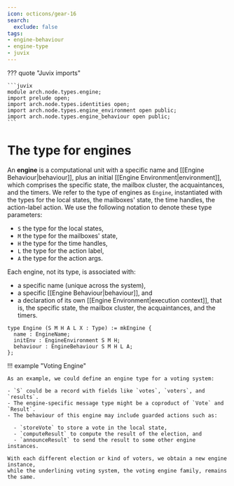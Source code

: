 ```yaml
---
icon: octicons/gear-16
search:
  exclude: false
tags:
- engine-behaviour
- engine-type
- juvix
---
```


??? quote "Juvix imports"

    ```juvix
    module arch.node.types.engine;
    import prelude open;
    import arch.node.types.identities open;
    import arch.node.types.engine_environment open public;
    import arch.node.types.engine_behaviour open public;
    ```

# The type for engines

An **engine** is a computational unit with a specific name and [[Engine Behaviour|behaviour]], plus
an initial [[Engine Environment|environment]], which comprises the specific state, the mailbox cluster,
the acquaintances, and the timers. We refer to the type of engines as `Engine`,
instantiated with the types for the local states, the mailboxes' state, the
time handles, the action-label action.
We use the following notation to denote these type parameters:

- `S` the type for the local states,
- `M` the type for the mailboxes' state,
- `H` the type for the time handles,
- `L` the type for the action label,
- `A` the type for the action args.

Each engine, not its type, is associated with:

- a specific name (unique across the system),
- a specific [[Engine Behaviour|behaviour]], and
- a declaration of its own [[Engine Environment|execution context]], that is, the
  specific state, the mailbox cluster, the acquaintances, and the timers.

```juvix
type Engine (S M H A L X : Type) := mkEngine {
  name : EngineName;
  initEnv : EngineEnvironment S M H;
  behaviour : EngineBehaviour S M H L A;
};
```

!!! example "Voting Engine"

    As an example, we could define an engine type for a voting system:

    - `S` could be a record with fields like `votes`, `voters`, and `results`.
    - The engine-specific message type might be a coproduct of `Vote` and `Result`.
    - The behaviour of this engine may include guarded actions such as:

      - `storeVote` to store a vote in the local state,
      - `computeResult` to compute the result of the election, and
      - `announceResult` to send the result to some other engine instances.

    With each different election or kind of voters, we obtain a new engine instance,
    while the underlining voting system, the voting engine family, remains the same.
